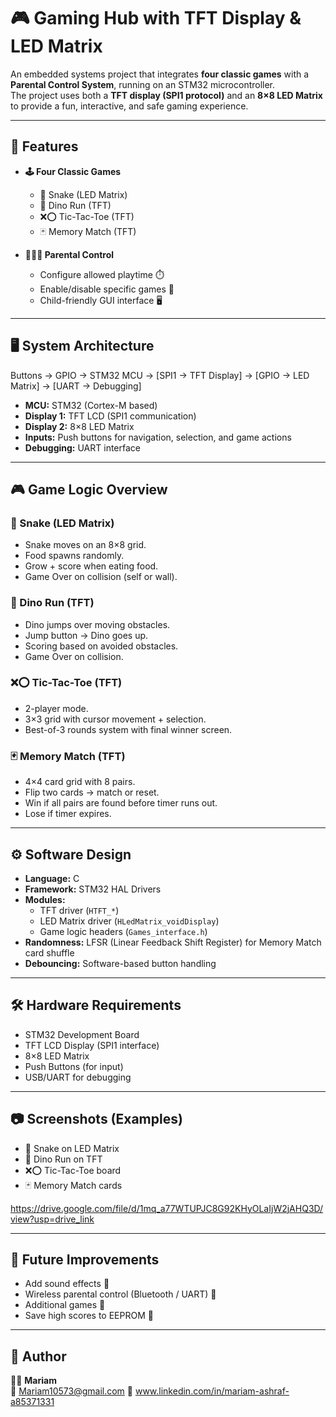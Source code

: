 # 🎮 Gaming Hub with TFT Display & LED Matrix

An embedded systems project that integrates **four classic games** with a **Parental Control System**, running on an STM32 microcontroller.  
The project uses both a **TFT display (SPI1 protocol)** and an **8×8 LED Matrix** to provide a fun, interactive, and safe gaming experience.

---

## 📌 Features

- **🕹️ Four Classic Games**
  - 🐍 Snake (LED Matrix)
  - 🦖 Dino Run (TFT)
  - ❌⭕ Tic-Tac-Toe (TFT)
  - 🃏 Memory Match (TFT)

- **👨‍👩‍👧 Parental Control**
  - Configure allowed playtime ⏱️
  - Enable/disable specific games 🎯
  - Child-friendly GUI interface 🖥️

---

## 🖥️ System Architecture

Buttons → GPIO → STM32 MCU → [SPI1 → TFT Display]
→ [GPIO → LED Matrix]
→ [UART → Debugging]


- **MCU:** STM32 (Cortex-M based)  
- **Display 1:** TFT LCD (SPI1 communication)  
- **Display 2:** 8×8 LED Matrix  
- **Inputs:** Push buttons for navigation, selection, and game actions  
- **Debugging:** UART interface  

---

## 🎮 Game Logic Overview

### 🐍 Snake (LED Matrix)
- Snake moves on an 8×8 grid.  
- Food spawns randomly.  
- Grow + score when eating food.  
- Game Over on collision (self or wall).  

### 🦖 Dino Run (TFT)
- Dino jumps over moving obstacles.  
- Jump button → Dino goes up.  
- Scoring based on avoided obstacles.  
- Game Over on collision.  

### ❌⭕ Tic-Tac-Toe (TFT)
- 2-player mode.  
- 3×3 grid with cursor movement + selection.  
- Best-of-3 rounds system with final winner screen.  

### 🃏 Memory Match (TFT)
- 4×4 card grid with 8 pairs.  
- Flip two cards → match or reset.  
- Win if all pairs are found before timer runs out.  
- Lose if timer expires.  

---

## ⚙️ Software Design

- **Language:** C  
- **Framework:** STM32 HAL Drivers  
- **Modules:**  
  - TFT driver (`HTFT_*`)  
  - LED Matrix driver (`HLedMatrix_voidDisplay`)  
  - Game logic headers (`Games_interface.h`)  
- **Randomness:** LFSR (Linear Feedback Shift Register) for Memory Match card shuffle  
- **Debouncing:** Software-based button handling  

---

## 🛠️ Hardware Requirements

- STM32 Development Board  
- TFT LCD Display (SPI1 interface)  
- 8×8 LED Matrix  
- Push Buttons (for input)  
- USB/UART for debugging  

---

## 📷 Screenshots (Examples)

- 🐍 Snake on LED Matrix  
- 🦖 Dino Run on TFT  
- ❌⭕ Tic-Tac-Toe board  
- 🃏 Memory Match cards  

https://drive.google.com/file/d/1mq_a77WTUPJC8G92KHyOLaIjW2jAHQ3D/view?usp=drive_link

---

## 🚀 Future Improvements

- Add sound effects 🎵  
- Wireless parental control (Bluetooth / UART) 📡  
- Additional games 🎲  
- Save high scores to EEPROM 💾  

---

## 👤 Author

👩‍💻 **Mariam**  
📧 Mariam10573@gmail.com
🔗 www.linkedin.com/in/mariam-ashraf-a85371331 

